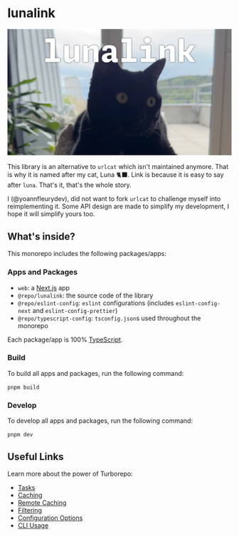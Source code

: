 # lunalink

![luna the cat with the title lunalink on her head](./apps/web/public/lunalink.jpeg)

This library is an alternative to `urlcat` which isn't maintained anymore.
That is why it is named after my cat, Luna 🐈‍⬛. Link is because it is easy to say
after `luna`. That's it, that's the whole story.

I (@yoannfleurydev), did not want to fork `urlcat` to challenge myself into
reimplementing it. Some API design are made to simplify my development, I hope
it will simplify yours too.

## What's inside?

This monorepo includes the following packages/apps:

### Apps and Packages

- `web`: a [Next.js](https://nextjs.org/) app
- `@repo/lunalink`: the source code of the library
- `@repo/eslint-config`: `eslint` configurations (includes `eslint-config-next` and `eslint-config-prettier`)
- `@repo/typescript-config`: `tsconfig.json`s used throughout the monorepo

Each package/app is 100% [TypeScript](https://www.typescriptlang.org/).

### Build

To build all apps and packages, run the following command:

```
pnpm build
```

### Develop

To develop all apps and packages, run the following command:

```
pnpm dev
```

## Useful Links

Learn more about the power of Turborepo:

- [Tasks](https://turbo.build/repo/docs/core-concepts/monorepos/running-tasks)
- [Caching](https://turbo.build/repo/docs/core-concepts/caching)
- [Remote Caching](https://turbo.build/repo/docs/core-concepts/remote-caching)
- [Filtering](https://turbo.build/repo/docs/core-concepts/monorepos/filtering)
- [Configuration Options](https://turbo.build/repo/docs/reference/configuration)
- [CLI Usage](https://turbo.build/repo/docs/reference/command-line-reference)
